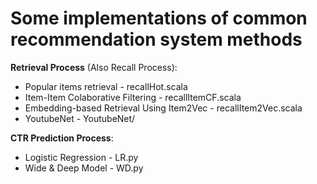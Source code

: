 # Some implementations of common recommendation system methods

**Retrieval Process** (Also Recall Process):

- Popular items retrieval - recallHot.scala
- Item-Item Colaborative Filtering - recallItemCF.scala
- Embedding-based Retrieval Using Item2Vec - recallItem2Vec.scala
- YoutubeNet - YoutubeNet/

**CTR Prediction Process**:
- Logistic Regression - LR.py
- Wide & Deep Model - WD.py

